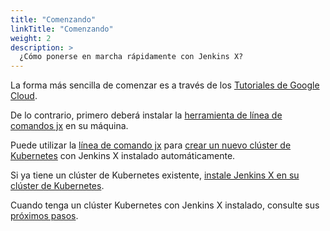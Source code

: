 ```yaml
---
title: "Comenzando"
linkTitle: "Comenzando"
weight: 2
description: >
  ¿Cómo ponerse en marcha rápidamente con Jenkins X?
---
```


La forma más sencilla de comenzar es a través de los [Tutoriales de Google Cloud](/es/docs/managing-jx/tutorials/google-hosted/).

De lo contrario, primero deberá instalar la [herramienta de línea de comandos jx](/docs/getting-started/setup/install/) en su máquina.

Puede utilizar la [línea de comando jx](/commands/jx/#jx) para [crear un nuevo clúster de Kubernetes](/docs/getting-started/setup/create-cluster/) con Jenkins X instalado automáticamente.

Si ya tiene un clúster de Kubernetes existente, [instale Jenkins X en su clúster de Kubernetes](/getting-started/install-on-cluster/).

Cuando tenga un clúster Kubernetes con Jenkins X instalado, consulte sus [próximos pasos](/es/docs/getting-started/next/).